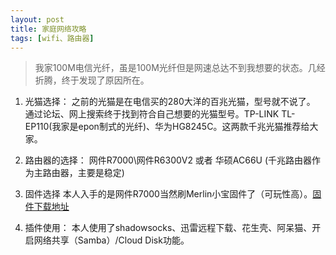 ```yaml
---
layout: post
title: 家庭网络攻略
tags: [wifi、路由器]
---
```

> 我家100M电信光纤，虽是100M光纤但是网速总达不到我想要的状态。几经折腾，终于发现了原因所在。


1. 光猫选择：
    之前的光猫是在电信买的280大洋的百兆光猫，型号就不说了。
    通过论坛、网上搜索终于找到符合自己想要的光猫型号。TP-LINK TL-EP110(我家是epon制式的光纤)、华为HG8245C。这两款千兆光猫推荐给大家。
    
2. 路由器的选择：
    网件R7000\网件R6300V2 或者 华硕AC66U (千兆路由器作为主路由器，主要是稳定)
    
3. 固件选择
    本人入手的是网件R7000当然刷Merlin小宝固件了（可玩性高）。[固件下载地址](http://koolshare.cn/forum-72-1.html)

4. 插件使用：
   本人使用了shadowsocks、迅雷远程下载、花生壳、阿呆猫、开启网络共享（Samba）/Cloud Disk功能。
    

